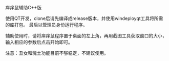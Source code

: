 ﻿痒痒鼠辅助C++版

使用QT开发，clone后请先编译成release版本，并使用windeployqt工具将所需的库打包。
最后以管理员身份运行程序。

辅助使用时，请将痒痒鼠程序置于桌面的左上角，再用截图工具获取窗口的大小，输入相应的参数后点击开始即可。

注意：丑女和魂土功能目前不够稳定，不建议使用。
